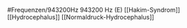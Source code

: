 #Frequenzen/943200Hz
943200 Hz (E)
[[Hakim-Syndrom]]
[[Hydrocephalus]]
[[Normaldruck-Hydrocephalus]]